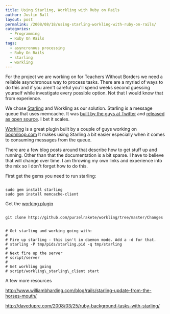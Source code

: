 ```yaml
---
title: Using Starling, Workling with Ruby on Rails
author: Justin Ball
layout: post
permalink: /2008/08/18/using-starling-workling-with-ruby-on-rails/
categories:
  - Programming
  - Ruby On Rails
tags:
  - asyncronous processing
  - Ruby On Rails
  - starling
  - workling
---
```

For the project we are working on for Teachers Without Borders we need a reliable asynchronous way to process tasks. There are a myriad of ways to do this and if you aren't careful you'll spend weeks second guessing yourself while investigate every possible option. Not that I would know that from experience.

We chose [Starling][1] and Workling as our solution. Starling is a message queue that uses memcache. It was [built by the guys at Twitter][2] and [released as open source][3]. I bet it scales.

 [1]: http://rubyforge.org/projects/starling/
 [2]: http://dev.twitter.com/2008/01/announcing-starling.html
 [3]: http://blog.twitter.com/2008/01/twitters-starling-released-as-open.html

[Workling][4] is a great plugin built by a couple of guys working on [boomloop.com][5] It makes using Starling a bit easier especially when it comes to consuming messages from the queue.

 [4]: http://playtype.net/past/2008/2/6/starling_and_asynchrous_tasks_in_ruby_on_rails/
 [5]: http://boomloop.com

There are a few blog posts around that describe how to get stuff up and running. Other than that the documentation is a bit sparse. I have to believe that will change over time. I am throwing my own links and experience into the mix so I don't forget how to do this.

First get the gems you need to run starling:
<pre><code class="ruby">
sudo gem install starling
sudo gem install memcache-client
</pre></code>

Get the [working plugin][6]
<pre><code class="ruby">
git clone http://github.com/purzelrakete/workling/tree/master/Changes
</pre></code>

 [6]: http://github.com/purzelrakete/workling/tree/master/Changes

<pre><code class="ruby">
# Get starling and working going with:
#
# Fire up starling - this isn't in daemon mode. Add a -d for that.
# starling -P tmp/pids/starling.pid -q tmp/starling
#
# Next fire up the server
# script/server
#
# Get workling going
# script/workling\_starling\_client start
</pre></code>

A few more resources

http://www.williambharding.com/blog/rails/starling-update-from-the-horses-mouth/

http://davedupre.com/2008/03/25/ruby-background-tasks-with-starling/